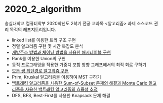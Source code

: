 # 2020_2_algorithm

숭실대학교 컴퓨터학부 2020학년도 2학기 전공 교과목 <알고리즘> 과제 소스코드 관리 목적의 레포지토리입니다.

- linked list를 이용한 트리 구조 구현
- 정렬 알고리즘 구현 및 시간 복잡도 분석
- [개방주소 방법과 체이닝 방법을 사용한 해시테이블 구현](https://github.com/yoo-jimin127/2020_2_algorithm/tree/master/assignment5)
- Rank를 이용한 Union의 구현
- 동적 프로그래밍을 적용한 가중치 포함 방향 그래프에서의 최적 회로 구하기
- [모든 쌍 최단경로 알고리즘 구현](https://github.com/yoo-jimin127/2020_2_algorithm/tree/master/assignment8)
- Prim, Kruskal 알고리즘을 이용하여 MST 구하기
- [백트래킹 알고리즘을 사용한 Sum-of-Subset 문제의 해결과 Monte Carlo 알고리즘을 사용한 백트래킹 알고리즘의 효율성 추정](https://github.com/yoo-jimin127/2020_2_algorithm/tree/master/assignment10)
- DFS, BFS, Best-First를 사용한 Knapsack 문제 해결
 
